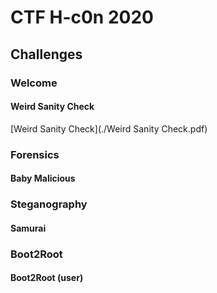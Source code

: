 # CTF H-c0n 2020
## Challenges 


### Welcome

#### Weird Sanity Check 

[Weird Sanity Check](./Weird Sanity Check.pdf)

### Forensics

#### Baby Malicious

### Steganography

#### Samurai

### Boot2Root

#### Boot2Root (user)
